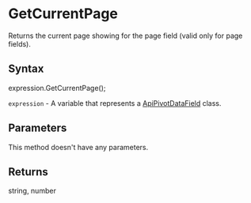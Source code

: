 # GetCurrentPage

Returns the current page showing for the page field (valid only for page fields).

## Syntax

expression.GetCurrentPage();

`expression` - A variable that represents a [ApiPivotDataField](../ApiPivotDataField.md) class.

## Parameters

This method doesn't have any parameters.

## Returns

string, number